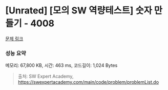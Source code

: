 # [Unrated] [모의 SW 역량테스트] 숫자 만들기 - 4008 

[문제 링크](https://swexpertacademy.com/main/code/problem/problemDetail.do?contestProbId=AWIeRZV6kBUDFAVH) 

### 성능 요약

메모리: 67,800 KB, 시간: 463 ms, 코드길이: 1,024 Bytes



> 출처: SW Expert Academy, https://swexpertacademy.com/main/code/problem/problemList.do